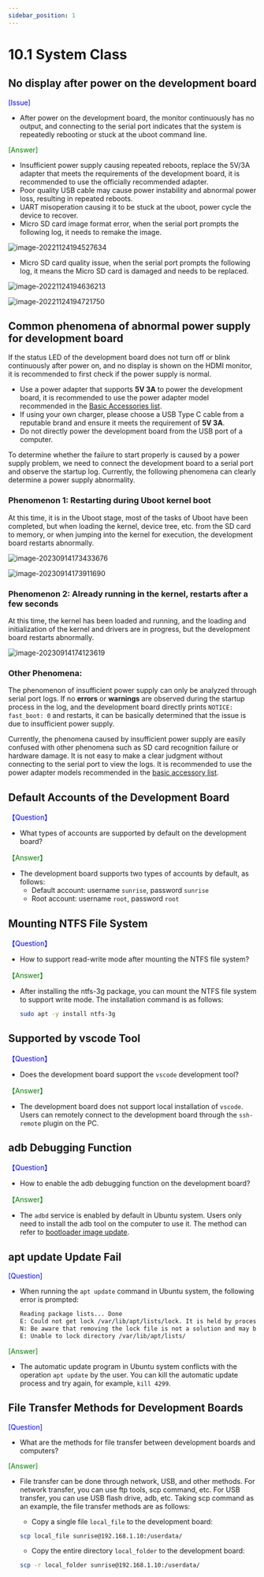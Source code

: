 ```yaml
---
sidebar_position: 1
---
```

# 10.1 System Class

## No display after power on the development board

<font color='Blue'>[Issue]</font> 

- After power on the development board, the monitor continuously has no output, and connecting to the serial port indicates that the system is repeatedly rebooting or stuck at the uboot command line.

<font color='Green'>[Answer]</font> 

- Insufficient power supply causing repeated reboots, replace the 5V/3A adapter that meets the requirements of the development board, it is recommended to use the officially recommended adapter.
- Poor quality USB cable may cause power instability and abnormal power loss, resulting in repeated reboots.
- UART misoperation causing it to be stuck at the uboot, power cycle the device to recover.
- Micro SD card image format error, when the serial port prompts the following log, it needs to remake the image.

![image-20221124194527634](./image/system/image-20221124194527634.png)

- Micro SD card quality issue, when the serial port prompts the following log, it means the Micro SD card is damaged and needs to be replaced.

![image-20221124194636213](./image/system/image-20221124194636213.png)

![image-20221124194721750](./image/system/image-20221124194721750.png)

## Common phenomena of abnormal power supply for development board

If the status LED of the development board does not turn off or blink continuously after power on, and no display is shown on the HDMI monitor, it is recommended to first check if the power supply is normal.

- Use a power adapter that supports **5V 3A** to power the development board, it is recommended to use the power adapter model recommended in the [Basic Accessories list](/hardware_development/rdk_x3/accessory#basic_accessories).
- If using your own charger, please choose a USB Type C cable from a reputable brand and ensure it meets the requirement of **5V 3A**.
- Do not directly power the development board from the USB port of a computer.

To determine whether the failure to start properly is caused by a power supply problem, we need to connect the development board to a serial port and observe the startup log. Currently, the following phenomena can clearly determine a power supply abnormality.

### Phenomenon 1: Restarting during Uboot kernel boot

At this time, it is in the Uboot stage, most of the tasks of Uboot have been completed, but when loading the kernel, device tree, etc. from the SD card to memory, or when jumping into the kernel for execution, the development board restarts abnormally.

![image-20230914173433676](image/system/image-20230914173433676.png)

![image-20230914173911690](image/system/image-20230914173911690.png)

### Phenomenon 2: Already running in the kernel, restarts after a few seconds

At this time, the kernel has been loaded and running, and the loading and initialization of the kernel and drivers are in progress, but the development board restarts abnormally.

![image-20230914174123619](image/system/image-20230914174123619.png)

### Other Phenomena:

The phenomenon of insufficient power supply can only be analyzed through serial port logs. If no **errors** or **warnings** are observed during the startup process in the log, and the development board directly prints `NOTICE: fast_boot: 0` and restarts, it can be basically determined that the issue is due to insufficient power supply.

Currently, the phenomena caused by insufficient power supply are easily confused with other phenomena such as SD card recognition failure or hardware damage. It is not easy to make a clear judgment without connecting to the serial port to view the logs. It is recommended to use the power adapter models recommended in the [basic accessory list](/hardware_development/rdk_x3/accessory#basic_accessories).

## Default Accounts of the Development Board

<font color='Blue'>【Question】</font>

- What types of accounts are supported by default on the development board?

<font color='Green'>【Answer】</font>

- The development board supports two types of accounts by default, as follows:
  - Default account: username `sunrise`, password `sunrise`
  - Root account: username `root`, password `root`

## Mounting NTFS File System
<font color='Blue'>【Question】</font>

- How to support read-write mode after mounting the NTFS file system?

<font color='Green'>【Answer】</font>

- After installing the ntfs-3g package, you can mount the NTFS file system to support write mode. The installation command is as follows:
    ```bash
    sudo apt -y install ntfs-3g
    ```

## Supported by vscode Tool
<font color='Blue'>【Question】</font>

- Does the development board support the `vscode` development tool?

<font color='Green'>【Answer】</font>

- The development board does not support local installation of `vscode`. Users can remotely connect to the development board through the `ssh-remote` plugin on the PC.

## adb Debugging Function
<font color='Blue'>【Question】</font>

- How to enable the adb debugging function on the development board?

<font color='Green'>【Answer】</font>

- The `adbd` service is enabled by default in Ubuntu system. Users only need to install the adb tool on the computer to use it. The method can refer to [bootloader image update](https://developer.horizon.ai/forumDetail/88859074455714818).

## apt update Update Fail

<font color='Blue'>[Question]</font> 

- When running the `apt update` command in Ubuntu system, the following error is prompted:
    ```bash
    Reading package lists... Done
    E: Could not get lock /var/lib/apt/lists/lock. It is held by process 4299 (apt-get)
    N: Be aware that removing the lock file is not a solution and may break your system.
    E: Unable to lock directory /var/lib/apt/lists/
    ```

<font color='Green'>[Answer]</font> 

- The automatic update program in Ubuntu system conflicts with the operation `apt update` by the user. You can kill the automatic update process and try again, for example, `kill 4299`.

## File Transfer Methods for Development Boards

<font color='Blue'>[Question]</font> 

- What are the methods for file transfer between development boards and computers?

<font color='Green'>[Answer]</font> 

- File transfer can be done through network, USB, and other methods. For network transfer, you can use ftp tools, scp command, etc. For USB transfer, you can use USB flash drive, adb, etc. Taking scp command as an example, the file transfer methods are as follows:

    - Copy a single file `local_file` to the development board:

    ```bash
    scp local_file sunrise@192.168.1.10:/userdata/
    ```

    - Copy the entire directory `local_folder` to the development board:

    ```bash
    scp -r local_folder sunrise@192.168.1.10:/userdata/
    ```